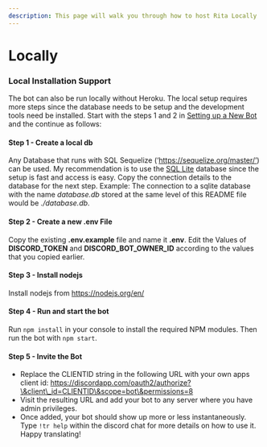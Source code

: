 ```yaml
---
description: This page will walk you through how to host Rita Locally
---
```


# Locally

### Local Installation Support <a href="#local-installation-support" id="local-installation-support"></a>

The bot can also be run locally without Heroku. The local setup requires more steps since the database needs to be setup and the development tools need be installed. Start with the steps 1 and 2 in [Setting up a New Bot](https://ritabot.gg/local/#new-bot) and the continue as follows:

#### Step 1 - Create a local db <a href="#step-1---create-a-local-db" id="step-1---create-a-local-db"></a>

Any Database that runs with SQL Sequelize (‘https://sequelize.org/master/’) can be used. My recommendation is to use the [SQL Lite](https://www.sqlite.org/index.html) database since the setup is fast and access is easy. Copy the connection details to the database for the next step. Example: The connection to a sqlite database with the name _database.db_ stored at the same level of this README file would be _./database.db_.

#### Step 2 - Create a new .env File <a href="#step-2---create-a-new-env-file" id="step-2---create-a-new-env-file"></a>

Copy the existing **.env.example** file and name it **.env**. Edit the Values of **DISCORD\_TOKEN** and **DISCORD\_BOT\_OWNER\_ID** according to the values that you copied earlier.

#### Step 3 - Install nodejs <a href="#step-3---install-nodejs" id="step-3---install-nodejs"></a>

Install nodejs from https://nodejs.org/en/

#### Step 4 - Run and start the bot <a href="#step-4---run-and-start-the-bot" id="step-4---run-and-start-the-bot"></a>

Run `npm install` in your console to install the required NPM modules. Then run the bot with `npm start`.

#### Step 5 - Invite the Bot <a href="#step-5---configure-bot" id="step-5---configure-bot"></a>

* Replace the CLIENTID string in the following URL with your own apps client id: https://discordapp.com/oauth2/authorize?\&client\_id=CLIENTID\&scope=bot\&permissions=8
* Visit the resulting URL and add your bot to any server where you have admin privileges.
* Once added, your bot should show up more or less instantaneously. Type `!tr help` within the discord chat for more details on how to use it. Happy translating!
